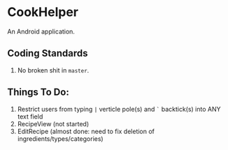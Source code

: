 # CookHelper

An Android application.

## Coding Standards
1. No broken shit in `master`.

## Things To Do:
1. Restrict users from typing `|` verticle pole(s) and ``` ` ``` backtick(s) into ANY text field
2. RecipeView (not started)
3. EditRecipe (almost done: need to fix deletion of ingredients/types/categories)
